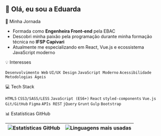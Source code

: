 ## 👋 Olá, eu sou a Eduarda

🚀 Minha Jornada

- Formada como **Engenheira Front-end** pela EBAC
- Descobri minha paixão pela programação durante minha formação técnica no **IFSP Capivari**
- Atualmente me especializando em React, Vue.js e ecossistema JavaScript moderno

💡 Interesses

`Desenvolvimento Web` `UI/UX Design` `JavaScript Moderno` `Acessibilidade` `Metodologias Ágeis`

💻 Tech Stack

`HTML5` `CSS3/SASS/LESS` `JavaScript (ES6+)` `React` `styled-components` `Vue.js`  
`Git/GitHub` `Figma` `APIs REST` `jQuery` `Grunt` `Gulp` `Bootstrap`

📊 Estatísticas GitHub

| ![Estatísticas GitHub](https://github-readme-stats.vercel.app/api?username=Eduarda-Nere&show_icons=true&theme=dracula&include_all_commits=true&count_private=true) | ![Linguagens mais usadas](https://github-readme-stats.vercel.app/api/top-langs/?username=Eduarda-Nere&layout=compact&langs_count=7&theme=dracula) |
|-----------------------------------------------------------------------------------------------------------------------------------------------------------------|-------------------------------------------------------------------------------------------------------------------------------------------------|
